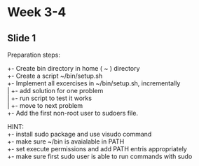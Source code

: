 # Week 3-4

## Slide 1
                                                                        
Preparation steps:                                                           
                                                                    
+- Create bin directory in home ( ~ ) directory                             
+- Create a script ~/bin/setup.sh                                           
+- Implement all excercises in ~/bin/setup.sh, incrementally                
|   +- add solution for one problem                                         
|   +- run script to test it works                                          
|   +- move to next problem                                                 
+- Add the first non-root user to sudoers file.                             
                                                                    
HINT:                                                                        
+- install sudo package and use visudo command                              
+- make sure ~/bin is avaialable in PATH                                    
+- set execute permissions and add PATH entris appropriately                
+- make sure first sudo user is able to run commands with sudo              
                                                                                     